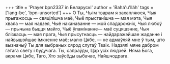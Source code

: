 +++
title = 'Prayer bpn2337 in Беларускі'
author = 'Bahá'u'lláh'
tags = ['lang-be', 'bpn-unsorted']
+++
О Ты, Чыім тварам я захапляюся, Чыя прыгажосць — свяцілішча маё, Чыё прыстанішча — мая мэта, Чыя хвала — мая надзея, Чыё наканаванне — мой спадарожнік, Чыя любоў — прычына быцця майго, Чыё ўпамінанне— маё суцяшэнне, Чыя блізкасць — мая прага, Чыя прысутнасць — найдаражэйшае жаданне і найвышэйшае імкненне маё; малю Цябе, — не адмаўляй мне ў тым, што вызначыў Ты для выбраных сярод слугаў Тваіх. Надзялі мяне дабром гэтага свету і будучага.
Ты, сапраўды, Цар усіх людзей. Няма Бога, акрамя Цябе, Таго, Хто заўсёды выбачае, Найшчодрага.

